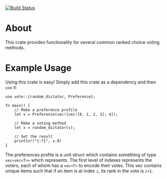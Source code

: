 [![Build Status](https://travis-ci.org/cmccomb/vote.svg?branch=master)](https://travis-ci.org/cmccomb/vote)

# About
This crate provides functionality for several common ranked choice voting methods.

# Example Usage
Using this crate is easy! Simply add this crate as a dependency and then `use` it:
``` 
use vote::{random_dictator, Preference};

fn main() {
    // Make a preference profile
    let v = Preference(vec![vec![0, 1, 2, 3]; 4]);

    // Make a voting method
    let x = random_dictator(v);

    // Get the result
    println!("{:?}", x.0)
}
```
The preferences profile is a unit struct which contains something of type `vec<vec<T>>` which represents. 
The first level of indexes represents the voters, each of whom has a `vec<T>` to encode their votes. This vec contains
unique items such that if an item is at index `i`, its rank in the vote is `i+1`.